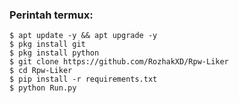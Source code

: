 ### Perintah termux:
    $ apt update -y && apt upgrade -y
    $ pkg install git
    $ pkg install python
    $ git clone https://github.com/RozhakXD/Rpw-Liker
    $ cd Rpw-Liker
    $ pip install -r requirements.txt
    $ python Run.py
